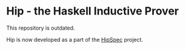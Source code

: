 Hip - the Haskell Inductive Prover
==================================

This repository is outdated.

Hip is now developed as a part of the [HipSpec](http://github.com/danr/hipspec) project.

